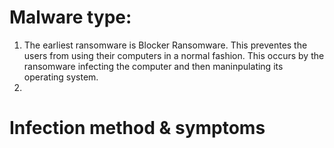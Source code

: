 # **Malware type:**
1. The earliest ransomware is Blocker Ransomware. This preventes the users from using their computers in a normal fashion. This occurs by the ransomware infecting the computer and then maninpulating its operating system. 
2. 

# Infection method & symptoms
